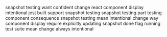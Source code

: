 snapshot testing want confident change react component display intentional jest built support snapshot testing snapshot testing part testing component consequence snapshot testing mean intentional change way component display require explicitly updating snapshot done flag running test suite mean change always intentional